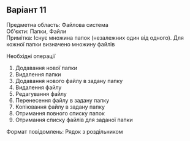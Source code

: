 ## Варіант 11
Предметна область: Файлова система  
Об'єкти: Папки, Файли  
Примітка: Існує множина папок (незалежних один від одного). Для кожної папки визначено множину файлів

Необхідні операції 
1. Додавання нової папки
2. Видалення папки
3. Додавання нового файлу в задану папку
4. Видалення файлу
5. Редагування файлу
6. Перенесення файлу в задану папку
7. Копіювання файлу в задану папку
8. Отримання повного списку папок
9. Отримання списку файлів для заданої папки

Формат повідомлень: Рядок з роздільником